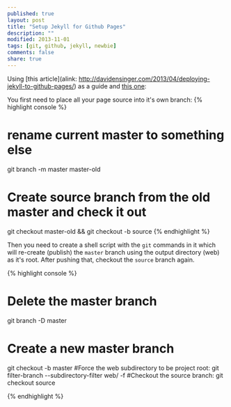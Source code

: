 ```yaml
---
published: true
layout: post
title: "Setup Jekyll for Github Pages"
description: ""
modified: 2013-11-01
tags: [git, github, jekyll, newbie]
comments: false
share: true 
---
```


Using [this article](alink: http://davidensinger.com/2013/04/deploying-jekyll-to-github-pages/) as a guide and
[this one](http://blog.coolaj86.com/articles/hosting-your-blog-on-github-pages.html):

You first need to place all your page source into it's own branch:
{% highlight console  %}
# rename current master to something else
git branch -m master master-old
# Create source branch from the old master and check it out
git checkout master-old && git checkout -b source
{% endhighlight %}

Then you need to create a shell script with the `git` commands in it which will re-create (publish)
the `master` branch using the output directory (web) as it's root. After pushing that, checkout the `source` branch again.

{% highlight console  %}
# Delete the master branch
git branch -D master
# Create a new master branch
git checkout -b master
#Force the web subdirectory to be project root:
git filter-branch --subdirectory-filter web/ -f
#Checkout the source branch:
git checkout source

{% endhighlight %}